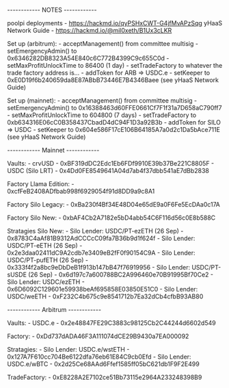 ------------ NOTES ------------

poolpi deployments - https://hackmd.io/qyPSHxCWT-G4jfMvAPzSqg
yHaaS Network Guide - https://hackmd.io/@mil0xeth/B1Ux3cLKR

Set up (arbitrum):
    - acceptManagement() from committee multisig
    - setEmergencyAdmin() to 0x6346282DB8323A54E840c6C772B4399C9c655C0d
    - setMaxProfitUnlockTime to 86400 (1 day)
    - setTradeFactory to whatever the trade factory address is...
    - addToken for ARB => USDC.e
    - setKeeper to 0xE0D19f6b240659da8E87ABbB73446E7B4346Baee (see yHaaS Network Guide)

Set up (mainnet):
    - acceptManagement() from committee multisig
    - setEmergencyAdmin() to 0x16388463d60FFE0661Cf7F1f31a7D658aC790ff7
    - setMaxProfitUnlockTime to 604800 (7 days)
    - setTradeFactory to 0xb634316E06cC0B358437CbadD4dC94F1D3a92B3b
    - addToken for SILO => USDC
    - setKeeper to 0x604e586F17cE106B64185A7a0d2c1Da5bAce711E (see yHaaS Network Guide)


------------ Mainnet ------------

Vaults:
    - crvUSD - 0xBF319dDC2Edc1Eb6FDf9910E39b37Be221C8805F
    - USDC (Silo LRT) - 0x4Dd0FE8549641A04d7ab4f37dbb541aE7dBb2838

Factory Llama Edition:
    - 0xcfFeB2408ADfbab998f6929054f91d8DD9a9c8A1

Factory Silo Legacy:
    - 0xBa230f4Bf34E48D04e65dE9a0F6Fe5EcDAa0c17A

Factory Silo New:
    - 0xbAF4Cb2A7182e5bD4abb54C6F116d56c0E8b588C

Stratagies Silo New:
    - Silo Lender: USDC/PT-ezETH (26 Sep) - 0x8783C4aAf81B9312AdCCCcC09fa7B36b9d1f624f
    - Silo Lender: USDC/PT-eETH (26 Sep) - 0x2e3daa02411dC9A2cdb7e3409eB2fF0f90154C9A
    - Silo Lender: USDC/PT-pufETH (26 Sep) - 0x333f4f2a8bc9eDbDeB1f913b147bB47f76919956
    - Silo Lender: USDC/PT-sUSDE (26 Sep) - 0x6d197c7a600788BC2A996460e70B91995Bf70Ce2
    - Silo Lender: USDC/ezETH - 0x6D6092C129601e59938beAf695858E03850E51C0
    - Silo Lender: USDC/weETH - 0xF232C4b675c9e8541712b7Ea32dCb4cfbB93AB80

------------ Arbitrum ------------

Vaults:
    - USDC.e - 0x2e48847FE29C3883c98125Cb2C44244d6602d549

Factory:
    - 0xDd737dADA46F3A111074dCE29B9430a7EA000092

Stratagies:
    - Silo Lender: USDC.e/wstETH - 0x127A7F610cc704Be6122dfa76eb61E84C9cb0Efd
    - Silo Lender: USDC.e/wBTC - 0x2d25Ce68AAd6Ffef1585ff05bC621db1F9F2E499

TradeFactory:
    - 0xE8228A2E7102ce51Bb73115e2964A233248398B9